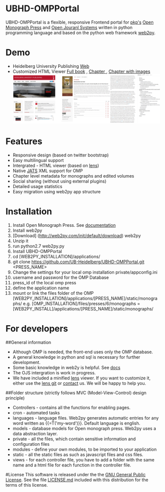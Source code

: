 # UBHD-OMPPortal
UBHD-OMPPortal is a flexible, responsive Frontend portal for [pkp's](https://pkp.sfu.ca/) [Open Monograph Press](https://pkp.sfu.ca/omp/) and [Open Jouranl Systems](https://pkp.sfu.ca/ojs/) written in python programming language and  based on the python web framework [web2py](http://www.web2py.com).

# Demo
- Heidelberg University Publishing  [Web](http://heiup.uni-heidelberg.de/)
- Customized HTML Viewer [Full book](http://heiup.uni-heidelberg.de/reader/index/43/heiUP_habenstein_abwesenheit_2015.xml) ,  [Chapter ](http://heiup.uni-heidelberg.de/reader/index/43/43-69-209-1-10-20150717.xml) ,  [Chapter with images](http://heiup.uni-heidelberg.de/reader/index/43/43-69-220-1-10-20150723.xml#figures)
![alt tag](static/images/UBHD-OMPPortal.png)

# Features
- Responsive design (based on twitter bootstrap)
- Easy multilingual support
- Intergrated - HTML viewer (based on [lens](https://github.com/elifesciences/lens/))
- Native [JATS](http://jats.nlm.nih.gov/) XML support for OMP
- Chapter level metadata for monographs and edited volumes
- Social sharing  (without using external plugins)
- Detailed usage statistics
- Easy migration using web2py app structure

# Installation
1. Install Open Monograph Press. See [documentation](http://pkp.sfu.ca/omp/README)
2. Install web2py
 1. [Download] (http://web2py.com/init/default/download) web2py
 2. Unzip it
 3. run python2.7 web2py.py
3. Install UBHD-OMPPortal
 1. cd [WEB2PY_INSTALLATION]/applications/
 2. git clone https://github.com/UB-Heidelberg/UBHD-OMPPortal.git <PRESS_NAME>
 3. Change the settings for your local omp installation private/appconfig.ini
   1. username and password for the OMP Database
   2. press_id of the local omp press
   3. define the application name
 4. mount or link the files folder of the OMP  [WEB2PY_INSTALLATION]/applications/[PRESS_NAME]/static/monographs/
   e.g. [OMP_INSTALLATION]/files/presses/6/monographs  = [WEB2PY_INSTALL]/applications/[PRESS_NAME]/static/monographs/



# For developers

##General information
- Although OMP is needed, the front-end uses only the OMP database.
- A general knowledge in python  and sql is necessary for further development.
- Some  basic knowledge in web2y is helpful. See [docs]()
- The OJS intergration is work in progress.
- We have included a minified [lens](https://github.com/elifesciences/lens/) viewer. If you want to customize it, either use the [lens git](https://github.com/elifesciences/lens/)  or  [contact](mailto:dulip.withanage@gmail.com) us. We will be happy to help you.


##Folder structure (strictly follows MVC (Model-View-Control) design principle)
- Controllers - contains all the functions for  enabling pages.
- cron - automated tasks
- languages -  language files. Web2py generates automatic entries for any word written as {{=T('my-word')}}. Default language is english.
- models - database models for Open monograph press. Web2py uses a  data abstraction layer.
- private - all the files, which contain sensitive information and configuration files
- modules - define your own modules, to be imported to your application
- static - all the static files as such as javascript files and css files.
- views - for each controller file, you have to  add a folder  with the same name and a html file for each function in the controller file.






#License
This software is released under the the [GNU General Public License](LICENSE.md).
See the file [LICENSE.md](LICENSE.md) included with this distribution for the terms of this license.












